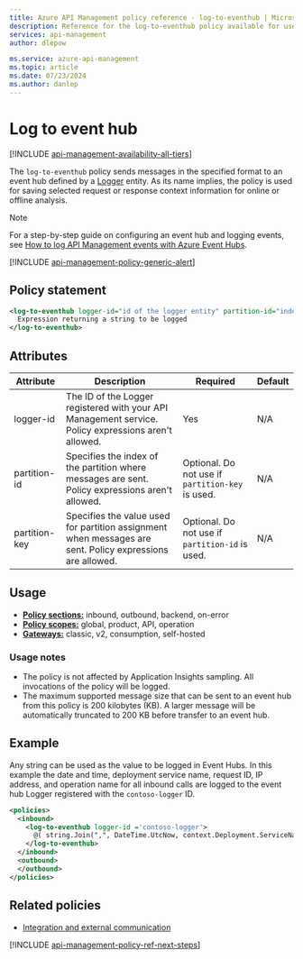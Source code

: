 ```yaml
---
title: Azure API Management policy reference - log-to-eventhub | Microsoft Docs
description: Reference for the log-to-eventhub policy available for use in Azure API Management. Provides policy usage, settings, and examples.
services: api-management
author: dlepow

ms.service: azure-api-management
ms.topic: article
ms.date: 07/23/2024
ms.author: danlep
---
```


# Log to event hub

[!INCLUDE [api-management-availability-all-tiers](../../includes/api-management-availability-all-tiers.md)]

The `log-to-eventhub` policy sends messages in the specified format to an event hub defined by a [Logger](/rest/api/apimanagement/current-ga/logger) entity. As its name implies, the policy is used for saving selected request or response context information for online or offline analysis.  

> [!NOTE]
> For a step-by-step guide on configuring an event hub and logging events, see [How to log API Management events with Azure Event Hubs](./api-management-howto-log-event-hubs.md).

[!INCLUDE [api-management-policy-generic-alert](../../includes/api-management-policy-generic-alert.md)]


## Policy statement

```xml
<log-to-eventhub logger-id="id of the logger entity" partition-id="index of the partition where messages are sent" partition-key="value used for partition assignment">
  Expression returning a string to be logged
</log-to-eventhub>
```

## Attributes

| Attribute     | Description                                                               | Required                                                             | Default |
| ------------- | ------------------------------------------------------------------------- | -------------------------------------------------------------------- | ----|
| logger-id     | The ID of the Logger registered with your API Management service. Policy expressions aren't allowed.         | Yes                                                 | N/A |
| partition-id  | Specifies the index of the partition where messages are sent. Policy expressions aren't allowed.            | Optional. Do not use if `partition-key` is used. | N/A |
| partition-key | Specifies the value used for partition assignment when messages are sent. Policy expressions are allowed. | Optional. Do not use if `partition-id` is used.  | N/A |

## Usage

- [**Policy sections:**](./api-management-howto-policies.md#sections) inbound, outbound, backend, on-error
- [**Policy scopes:**](./api-management-howto-policies.md#scopes) global, product, API, operation
-  [**Gateways:**](api-management-gateways-overview.md) classic, v2, consumption, self-hosted

### Usage notes

* The policy is not affected by Application Insights sampling. All invocations of the policy will be logged.
* The maximum supported message size that can be sent to an event hub from this policy is 200 kilobytes (KB). A larger message will be automatically truncated to 200 KB before transfer to an event hub.

## Example

Any string can be used as the value to be logged in Event Hubs. In this example the date and time, deployment service name, request ID, IP address, and operation name for all inbound calls are logged to the event hub Logger registered with the `contoso-logger` ID.

```xml
<policies>
  <inbound>
    <log-to-eventhub logger-id ='contoso-logger'>
      @( string.Join(",", DateTime.UtcNow, context.Deployment.ServiceName, context.RequestId, context.Request.IpAddress, context.Operation.Name) )
    </log-to-eventhub>
  </inbound>
  <outbound>
  </outbound>
</policies>
```

## Related policies

* [Integration and external communication](api-management-policies.md#integration-and-external-communication)

[!INCLUDE [api-management-policy-ref-next-steps](../../includes/api-management-policy-ref-next-steps.md)]